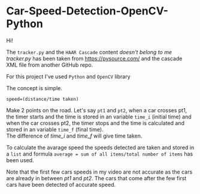 # Car-Speed-Detection-OpenCV-Python

Hi!

The `tracker.py` and the `HAAR Cascade` content *doesn't belong to me*
*tracker.py* has been taken from https://pysource.com/ and the cascade XML file from another GitHub repo.

For this project I've used `Python` and `OpenCV` library


The concept is simple.<br>


`speed=(distance/time taken)`


Make 2 points on the road. Let's say `pt1` and `pt2`, when a car crosses pt1, the timer starts and the time is stored in an variable `time_i` (initial time) and when the car crosses pt2, the timer stops and the time is calculated and stored in an variable `time_f` (final time).<br>
The difference of *time_i* and *time_f* will give time taken.<br>

To calculate the avarage speed the speeds detected are taken and stored in a `list` and formula `average = sum of all items/total number of items` has been used.<br>

Note that the first few cars speeds in my video are not accurate as the cars are already in between *pt1* and *pt2*. The cars that come after the few first cars have been detected of accurate speed.
